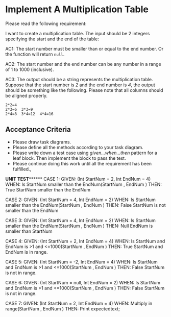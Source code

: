 # Implement A Multiplication Table

Please read the following requirement:

I want to create a multiplication table. The input should be 2 integers specifying the start and the end of the table:

AC1: The start number must be smaller than or equal to the end number. Or the function will return `null`.

AC2: The start number and the end number can be any number in a range of 1 to 1000 (inclusive).

AC3: The output should be a string represents the multiplication table. Suppose that the start number is *2* and the end number is *4*, the output should be something like the following. Please note that all columns should be aligned properly.

```
2*2=4
2*3=6  3*3=9
2*4=8  3*4=12  4*4=16
```

## Acceptance Criteria

* Please draw task diagrams.
* Please define all the methods according to your task diagram.
* Please write down a test case using *given...when...then* pattern for a leaf block. Then implement the block to pass the test.
* Please continue doing this work until all the requirement has been fulfilled.,


**************UNIT TEST********************
CASE 1: 
GIVEN: (Int StartNum = 2, Int EndNum = 4)
WHEN: Is StartNum smaller than the EndNum(StartNum , EndNum )
THEN: True StartNum smaller than the EndNum

CASE 2: 
GIVEN: (Int StartNum = 4, Int EndNum = 2)
WHEN: Is StartNum smaller than the EndNum(StartNum , EndNum )
THEN: False StartNum is not smaller than the EndNum

CASE 3: 
GIVEN: (Int StartNum = 4, Int EndNum = 2)
WHEN: Is StartNum smaller than the EndNum(StartNum , EndNum )
THEN: Null EndNum is smaller than StartNum 

CASE 4: 
GIVEN: (Int StartNum = 2, Int EndNum = 4)
WHEN: Is StartNum and EndNum is >1 and <=1000(StartNum , EndNum )
THEN: True StartNum and EndNum is in range. 

CASE 5: 
GIVEN: (Int StartNum = -2, Int EndNum = 4)
WHEN: Is StartNum and EndNum is >1 and <=1000(StartNum , EndNum )
THEN: False StartNum is not in range. 

CASE 6: 
GIVEN: (Int StartNum = null, Int EndNum = 2)
WHEN: Is StartNum and EndNum is >1 and <=1000(StartNum , EndNum )
THEN: False StartNum is not in range. 

CASE 7: 
GIVEN: (Int StartNum = 2, Int EndNum = 4)
WHEN: Multiply in range(StartNum , EndNum )
THEN: Print expectedtext;

